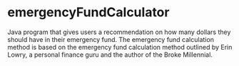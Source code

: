 # emergencyFundCalculator
Java program that gives users a recommendation on how many dollars they should have in their emergency fund. The emergency fund calculation method is based on the emergency fund calculation method outlined by Erin Lowry, a personal finance guru and the author of the Broke Millennial.

